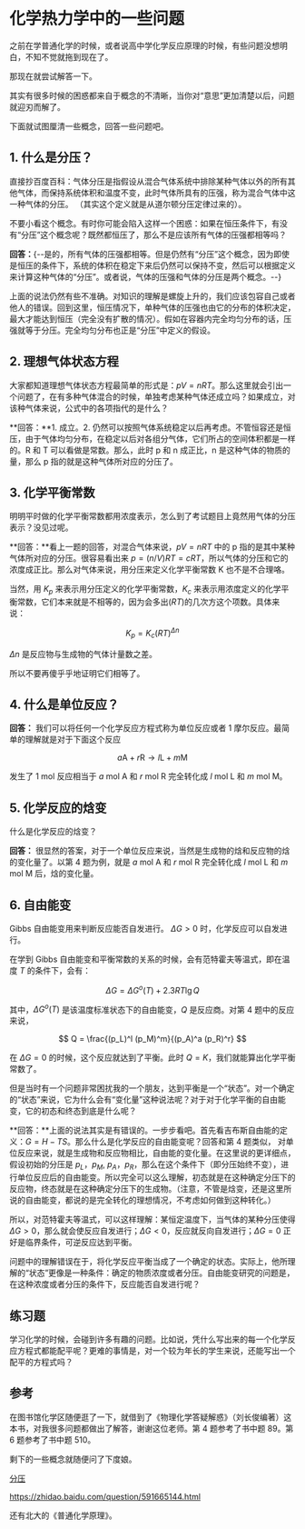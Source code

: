 # 化学热力学中的一些问题

之前在学普通化学的时候，或者说高中学化学反应原理的时候，有些问题没想明白，不知不觉就拖到现在了。

那现在就尝试解答一下。

其实有很多时候的困惑都来自于概念的不清晰，当你对“意思”更加清楚以后，问题就迎刃而解了。

下面就试图厘清一些概念，回答一些问题吧。

## 1. 什么是分压？
直接抄百度百科：气体分压是指假设从混合气体系统中排除某种气体以外的所有其他气体，而保持系统体积和温度不变，此时气体所具有的压强，称为混合气体中这一种气体的分压。
（其实这个定义就是从道尔顿分压定律过来的）。

不要小看这个概念。有时你可能会陷入这样一个困惑：如果在恒压条件下，有没有“分压”这个概念呢？既然都恒压了，那么不是应该所有气体的压强都相等吗？

**回答：**{--是的，所有气体的压强都相等。但是仍然有“分压”这个概念，因为即使是恒压的条件下，系统的体积在稳定下来后仍然可以保持不变，然后可以根据定义来计算这种气体的“分压”。或者说，气体的压强和气体的分压是两个概念。--}

上面的说法仍然有些不准确。对知识的理解是螺旋上升的，我们应该包容自己或者他人的错误。回到这里，恒压情况下，单种气体的压强也由它的分布的体积决定，最大才能达到恒压（完全没有扩散的情况）。假如在容器内完全均匀分布的话，压强就等于分压。完全均匀分布也正是“分压”中定义的假设。

## 2. 理想气体状态方程
大家都知道理想气体状态方程最简单的形式是：$pV = nRT$。那么这里就会引出一个问题了，在有多种气体混合的时候，单独考虑某种气体还成立吗？如果成立，对该种气体来说，公式中的各项指代的是什么？

**回答：**1. 成立。2. 仍然可以按照气体系统稳定以后再考虑。不管恒容还是恒压，由于气体均匀分布，在稳定以后对各组分气体，它们所占的空间体积都是一样的。R 和 T 可以看做是常数。那么，此时 p 和 n 成正比，n 是这种气体的物质的量，那么 p 指的就是这种气体所对应的分压了。

## 3. 化学平衡常数
明明平时做的化学平衡常数都用浓度表示，怎么到了考试题目上竟然用气体的分压表示？没见过呢。

**回答：**看上一题的回答，对混合气体来说，$pV = nRT$ 中的 p 指的是其中某种气体所对应的分压。很容易看出来 $p = (n/V)RT = cRT$，所以气体的分压和它的浓度成正比。那么对气体来说，用分压来定义化学平衡常数 K 也不是不合理咯。

当然，用 $K_p$ 来表示用分压定义的化学平衡常数，$K_c$ 来表示用浓度定义的化学平衡常数，它们本来就是不相等的，因为会多出$(RT)$的几次方这个项数。具体来说：

$$
K_p = K_c(RT)^{\Delta n}
$$

$\Delta n$ 是反应物与生成物的气体计量数之差。

所以不要再傻乎乎地证明它们相等了。

## 4. 什么是单位反应？

**回答：** 我们可以将任何一个化学反应方程式称为单位反应或者 1 摩尔反应。最简单的理解就是对于下面这个反应

$$
a\mathrm{A} + r\mathrm{R} \rightarrow l\mathrm{L} + m\mathrm{M}
$$

发生了 1 mol 反应相当于 $a$ mol A 和 $r$ mol R 完全转化成 $l$ mol L 和 $m$ mol M。 


## 5. 化学反应的焓变
什么是化学反应的焓变？

**回答：** 很显然的答案，对于一个单位反应来说，当然是生成物的焓和反应物的焓的变化量了。以第 4 题为例，就是 $a$ mol A 和 $r$ mol R 完全转化成 $l$ mol L 和 $m$ mol M 后，焓的变化量。

## 6. 自由能变
Gibbs 自由能变用来判断反应能否自发进行。 $\Delta G > 0$ 时，化学反应可以自发进行。

在学到 Gibbs 自由能变和平衡常数的关系的时候，会有范特霍夫等温式，即在温度 $T$ 的条件下，会有：

$$
    \Delta G = \Delta G^o(T) + 2.3 RT \lg Q
$$

其中，$\Delta G^o(T)$ 是该温度标准状态下的自由能变，$Q$ 是反应商。对第 4 题中的反应来说，

$$
    Q = \frac{(p_L)^l (p_M)^m}{(p_A)^a (p_R)^r}
$$

在 $\Delta G = 0$ 的时候，这个反应就达到了平衡。此时 $Q=K$，我们就能算出化学平衡常数了。

但是当时有一个问题非常困扰我的一个朋友，达到平衡是一个“状态”。对一个确定的“状态”来说，它为什么会有“变化量”这种说法呢？对于对于化学平衡的自由能变，它的初态和终态到底是什么呢？

**回答：**上面的说法其实是有错误的。一步步看吧。首先看吉布斯自由能的定义：$G=H-TS$。那么什么是化学反应的自由能变呢？回答和第 4 题类似，
对单位反应来说，就是生成物和反应物相比，自由能的变化量。在这里说的更详细点，假设初始的分压是 $p_L$，$p_M$, $p_A$，$p_R$，那么在这个条件下（即分压始终不变），进行单位反应后的自由能变。所以完全可以这么理解，初态就是在这种确定分压下的反应物，终态就是在这种确定分压下的生成物。（注意，不管是焓变，还是这里所说的自由能变，都说的是完全转化的理想情况，不考虑如何做到这种转化。）

所以，对范特霍夫等温式，可以这样理解：某恒定温度下，当气体的某种分压使得 $\Delta G > 0$，那么就会使反应自发进行；$\Delta G < 0$，反应就反向自发进行；$\Delta G =0$ 正好是临界条件，可逆反应达到平衡。

问题中的理解错误在于，将化学反应平衡当成了一个确定的状态。实际上，他所理解的“状态”更像是一种条件：确定的物质浓度或者分压。自由能变研究的问题是，在这种浓度或者分压的条件下，反应能否自发进行呢？


## 练习题

学习化学的时候，会碰到许多有趣的问题。比如说，凭什么写出来的每一个化学反应方程式都能配平呢？更难的事情是，对一个较为年长的学生来说，还能写出一个配平的方程式吗？

## 参考

在图书馆化学区随便逛了一下，就借到了《物理化学答疑解惑》（刘长俊编著）这本书，对我很多问题都做出了解答，谢谢这位老师。第 4 题参考了书中题 89。第 6 题参考了书中题 510。

剩下的一些概念就随便问了下度娘。

[分压](https://baike.baidu.com/item/%E5%88%86%E5%8E%8B#:~:text=%E6%B0%94%E4%BD%93%E5%88%86%E5%8E%8B%E6%98%AF%E6%8C%87%E5%81%87%E8%AE%BE,%E4%B8%80%E7%A7%8D%E6%B0%94%E4%BD%93%E7%9A%84%E5%88%86%E5%8E%8B%E3%80%82)

<https://zhidao.baidu.com/question/591665144.html>

还有北大的《普通化学原理》。